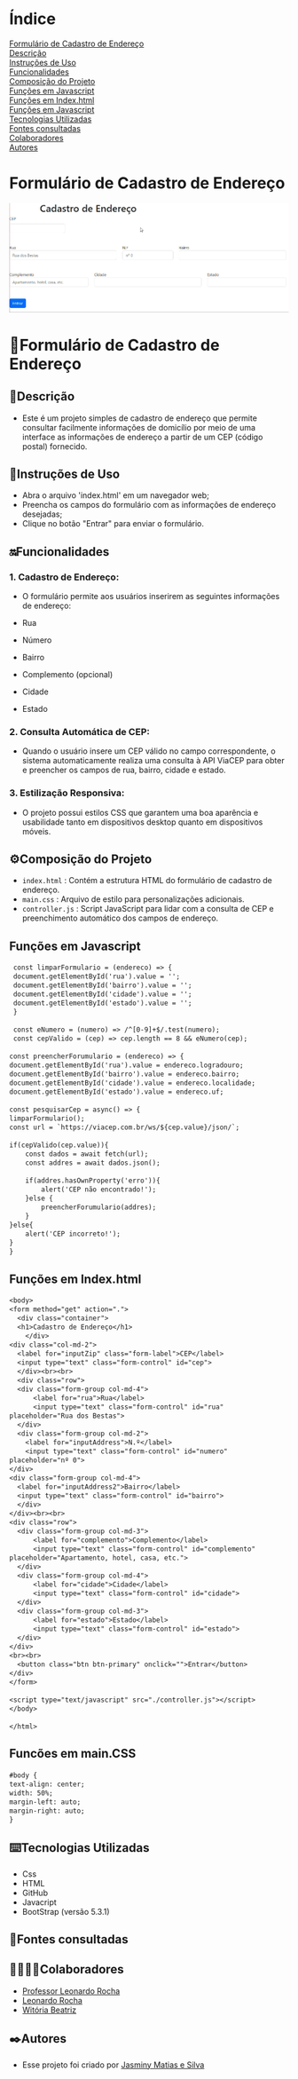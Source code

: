 # Índice 

[Formulário de Cadastro de Endereço]()  
[Descrição](#descri%C3%A7%C3%A3o)  
[Instruções de Uso](#instru%C3%A7%C3%B5es-de-uso)  
[Funcionalidades](#funcionalidades)    
[Composição do Projeto](#%EF%B8%8Fcomposi%C3%A7%C3%A3o-do-projeto)   
[Funções em Javascript](#fun%C3%A7%C3%B5es-em-javascript)  
[Funções em Index.html](#fun%C3%A7%C3%B5es-em-indexhtml)  
[Funções em Javascript](#fun%C3%A7%C3%B5es-em-javascript)  
[Tecnologias Utilizadas](#tecnologias-utilizadas)  
[Fontes consultadas](#fontes-consultadas)  
[Colaboradores](#colaboradores)  
[Autores](#autores)  

# Formulário de Cadastro de Endereço

<img src="imgs/entrar.gif">

# 📌Formulário de Cadastro de Endereço

 ## 📝Descrição

 * Este é um projeto simples de cadastro de endereço que permite consultar facilmente informações de domicílio por meio de uma interface as informações de endereço a partir de um CEP (código postal) fornecido.

 ## 👾Instruções de Uso

 * Abra o arquivo 'index.html' em um navegador web;
 * Preencha os campos do formulário com as informações de endereço desejadas;
 * Clique no botão "Entrar" para enviar o formulário.

 ## 🔛Funcionalidades  

  ### 1. Cadastro de Endereço:  
  * O formulário permite aos usuários inserirem as seguintes informações de endereço:  
   
  * Rua    
  * Número  
  * Bairro  
  * Complemento (opcional)  
  * Cidade  
  * Estado  

  ### 2. Consulta Automática de CEP:  

  * Quando o usuário insere um CEP válido no campo correspondente, o sistema automaticamente realiza uma consulta à API ViaCEP para obter e preencher os campos de rua, bairro, cidade e estado.  

  ### 3. Estilização Responsiva:  

  * O projeto possui estilos CSS que garantem uma boa aparência e usabilidade tanto em dispositivos desktop quanto em dispositivos móveis.  

 ## ⚙️Composição do Projeto  

 * `index.html` : Contém a estrutura HTML do formulário de cadastro de endereço.  
 * `main.css` : Arquivo de estilo para personalizações adicionais.  
 * `controller.js` : Script JavaScript para lidar com a consulta de CEP e preenchimento automático dos campos de endereço.  

## Funções em Javascript

     const limparFormulario = (endereco) => {
     document.getElementById('rua').value = '';
     document.getElementById('bairro').value = '';
     document.getElementById('cidade').value = '';
     document.getElementById('estado').value = '';
     }  

     const eNumero = (numero) => /^[0-9]+$/.test(numero); 
     const cepValido = (cep) => cep.length == 8 && eNumero(cep);

    const preencherForumulario = (endereco) => {
    document.getElementById('rua').value = endereco.logradouro;
    document.getElementById('bairro').value = endereco.bairro;
    document.getElementById('cidade').value = endereco.localidade;
    document.getElementById('estado').value = endereco.uf;

    const pesquisarCep = async() => {
    limparFormulario();
    const url = `https://viacep.com.br/ws/${cep.value}/json/`;  

    if(cepValido(cep.value)){
        const dados = await fetch(url); 
        const addres = await dados.json(); 
        
        if(addres.hasOwnProperty('erro')){ 
            alert('CEP não encontrado!');
        }else {
            preencherForumulario(addres);
        }
    }else{
        alert('CEP incorreto!');
    } 
    }  

 ## Funções em Index.html  

    <body>
    <form method="get" action=".">
      <div class="container">
      <h1>Cadastro de Endereço</h1>        
        </div>
    <div class="col-md-2">
      <label for="inputZip" class="form-label">CEP</label>
      <input type="text" class="form-control" id="cep">
      </div><br><br>
      <div class="row">
      <div class="form-group col-md-4">
          <label for="rua">Rua</label>
          <input type="text" class="form-control" id="rua" placeholder="Rua dos Bestas">
      </div>
      <div class="form-group col-md-2">
        <label for="inputAddress">N.º</label>
        <input type="text" class="form-control" id="numero" placeholder="nº 0">
    </div>
    <div class="form-group col-md-4">
      <label for="inputAddress2">Bairro</label>
      <input type="text" class="form-control" id="bairro">
      </div>
    </div><br><br>
    <div class="row">
      <div class="form-group col-md-3">
          <label for="complemento">Complemento</label>
          <input type="text" class="form-control" id="complemento" placeholder="Apartamento, hotel, casa, etc.">
      </div>
      <div class="form-group col-md-4">
          <label for="cidade">Cidade</label>
          <input type="text" class="form-control" id="cidade">
      </div>
      <div class="form-group col-md-3">
          <label for="estado">Estado</label>
          <input type="text" class="form-control" id="estado">
      </div>
    </div>
    <br><br>
      <button class="btn btn-primary" onclick="">Entrar</button>
    </div>
    </form>
    
    <script type="text/javascript" src="./controller.js"></script>
    </body>
    
    </html>  

 ## Funcões em main.CSS  

    #body {
    text-align: center;
    width: 50%;
    margin-left: auto;
    margin-right: auto;
    }
 
 ## ⌨️Tecnologias Utilizadas

 * Css  
 * HTML  
 * GitHub  
 * Javacript  
 * BootStrap (versão 5.3.1)  

 ## 📑Fontes consultadas

 ## 🤝🏻🤝🏻Colaboradores

 * [Professor Leonardo Rocha](https://github.com/LeonardoRochaMarista)
 * [Leonardo Rocha](https://github.com/LeonardoRochaMarista)
 * [Witória Beatriz](https://github.com/Witoriabeatriz)

 ## ✒️Autores
 * Esse projeto foi criado por [Jasminy Matias e Silva](https://github.com/jamybr)

